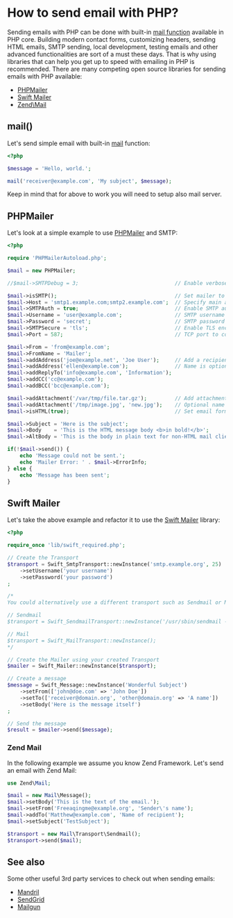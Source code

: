 # How to send email with PHP?

Sending emails with PHP can be done with built-in [mail function][mail-function]
available in PHP core. Building modern contact forms, customizing headers, sending
HTML emails, SMTP sending, local development, testing emails and other advanced
functionalities are sort of a must these days. That is why using libraries that
can help you get up to speed with emailing in PHP is recommended. There are many
competing open source libraries for sending emails with PHP available:

* [PHPMailer][phpmailer]
* [Swift Mailer][swift-mailer]
* [Zend\Mail][zend-mail]

## mail()

Let's send simple email with built-in [mail][mail-function] function:

```php
<?php

$message = 'Hello, world.';

mail('receiver@example.com', 'My subject', $message);
```

Keep in mind that for above to work you will need to setup also mail server.

## PHPMailer

Let's look at a simple example to use [PHPMailer][phpmailer] and SMTP:

```php
<?php

require 'PHPMailerAutoload.php';

$mail = new PHPMailer;

//$mail->SMTPDebug = 3;                               // Enable verbose debug output

$mail->isSMTP();                                      // Set mailer to use SMTP
$mail->Host = 'smtp1.example.com;smtp2.example.com';  // Specify main and backup SMTP servers
$mail->SMTPAuth = true;                               // Enable SMTP authentication
$mail->Username = 'user@example.com';                 // SMTP username
$mail->Password = 'secret';                           // SMTP password
$mail->SMTPSecure = 'tls';                            // Enable TLS encryption, `ssl` also accepted
$mail->Port = 587;                                    // TCP port to connect to

$mail->From = 'from@example.com';
$mail->FromName = 'Mailer';
$mail->addAddress('joe@example.net', 'Joe User');     // Add a recipient
$mail->addAddress('ellen@example.com');               // Name is optional
$mail->addReplyTo('info@example.com', 'Information');
$mail->addCC('cc@example.com');
$mail->addBCC('bcc@example.com');

$mail->addAttachment('/var/tmp/file.tar.gz');         // Add attachments
$mail->addAttachment('/tmp/image.jpg', 'new.jpg');    // Optional name
$mail->isHTML(true);                                  // Set email format to HTML

$mail->Subject = 'Here is the subject';
$mail->Body    = 'This is the HTML message body <b>in bold!</b>';
$mail->AltBody = 'This is the body in plain text for non-HTML mail clients';

if(!$mail->send()) {
    echo 'Message could not be sent.';
    echo 'Mailer Error: ' . $mail->ErrorInfo;
} else {
    echo 'Message has been sent';
}
```

## Swift Mailer

Let's take the above example and refactor it to use the [Swift Mailer][swift-mailer]
library:

```php
<?php

require_once 'lib/swift_required.php';

// Create the Transport
$transport = Swift_SmtpTransport::newInstance('smtp.example.org', 25)
    ->setUsername('your username')
    ->setPassword('your password')
;

/*
You could alternatively use a different transport such as Sendmail or Mail:

// Sendmail
$transport = Swift_SendmailTransport::newInstance('/usr/sbin/sendmail -bs');

// Mail
$transport = Swift_MailTransport::newInstance();
*/

// Create the Mailer using your created Transport
$mailer = Swift_Mailer::newInstance($transport);

// Create a message
$message = Swift_Message::newInstance('Wonderful Subject')
    ->setFrom(['john@doe.com' => 'John Doe'])
    ->setTo(['receiver@domain.org', 'other@domain.org' => 'A name'])
    ->setBody('Here is the message itself')
;

// Send the message
$result = $mailer->send($message);
```


### Zend Mail

In the following example we assume you know Zend Framework. Let's send an email with Zend Mail:

```php
use Zend\Mail;

$mail = new Mail\Message();
$mail->setBody('This is the text of the email.');
$mail->setFrom('Freeaqingme@example.org', 'Sender\'s name');
$mail->addTo('Matthew@example.com', 'Name of recipient');
$mail->setSubject('TestSubject');

$transport = new Mail\Transport\Sendmail();
$transport->send($mail);
```

## See also

Some other useful 3rd party services to check out when sending emails:

* [Mandril](http://mandrill.com/)
* [SendGrid](http://sendgrid.com)
* [Mailgun](https://www.mailgun.com)

[mail-function]: http://php.net/manual/en/function.mail.php
[phpmailer]: https://github.com/PHPMailer/PHPMailer
[swift-mailer]: http://swiftmailer.org/
[zend-mail]: http://framework.zend.com/manual/current/en/modules/zend.mail.introduction.html
